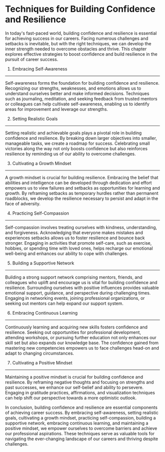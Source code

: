 Techniques for Building Confidence and Resilience
==========================================================

In today's fast-paced world, building confidence and resilience is essential for achieving success in our careers. Facing numerous challenges and setbacks is inevitable, but with the right techniques, we can develop the inner strength needed to overcome obstacles and thrive. This chapter explores effective strategies to boost confidence and build resilience in the pursuit of career success.

1. Embracing Self-Awareness
---------------------------

Self-awareness forms the foundation for building confidence and resilience. Recognizing our strengths, weaknesses, and emotions allows us to understand ourselves better and make informed decisions. Techniques such as journaling, meditation, and seeking feedback from trusted mentors or colleagues can help cultivate self-awareness, enabling us to identify areas for improvement and leverage our strengths.

2. Setting Realistic Goals
--------------------------

Setting realistic and achievable goals plays a pivotal role in building confidence and resilience. By breaking down larger objectives into smaller, manageable tasks, we create a roadmap for success. Celebrating small victories along the way not only boosts confidence but also reinforces resilience by reminding us of our ability to overcome challenges.

3. Cultivating a Growth Mindset
-------------------------------

A growth mindset is crucial for building resilience. Embracing the belief that abilities and intelligence can be developed through dedication and effort empowers us to view failures and setbacks as opportunities for learning and growth. By reframing setbacks as temporary hurdles rather than permanent roadblocks, we develop the resilience necessary to persist and adapt in the face of adversity.

4. Practicing Self-Compassion
-----------------------------

Self-compassion involves treating ourselves with kindness, understanding, and forgiveness. Acknowledging that everyone makes mistakes and experiences setbacks allows us to foster resilience and bounce back stronger. Engaging in activities that promote self-care, such as exercise, hobbies, or spending time with loved ones, helps recharge our emotional well-being and enhances our ability to cope with challenges.

5. Building a Supportive Network
--------------------------------

Building a strong support network comprising mentors, friends, and colleagues who uplift and encourage us is vital for building confidence and resilience. Surrounding ourselves with positive influences provides valuable emotional support, guidance, and perspective during challenging times. Engaging in networking events, joining professional organizations, or seeking out mentors can help expand our support system.

6. Embracing Continuous Learning
--------------------------------

Continuously learning and acquiring new skills fosters confidence and resilience. Seeking out opportunities for professional development, attending workshops, or pursuing further education not only enhances our skill set but also expands our knowledge base. The confidence gained from mastering new competencies empowers us to face challenges head-on and adapt to changing circumstances.

7. Cultivating a Positive Mindset
---------------------------------

Maintaining a positive mindset is crucial for building confidence and resilience. By reframing negative thoughts and focusing on strengths and past successes, we enhance our self-belief and ability to persevere. Engaging in gratitude practices, affirmations, and visualization techniques can help shift our perspective towards a more optimistic outlook.

In conclusion, building confidence and resilience are essential components of achieving career success. By embracing self-awareness, setting realistic goals, cultivating a growth mindset, practicing self-compassion, building a supportive network, embracing continuous learning, and maintaining a positive mindset, we empower ourselves to overcome barriers and achieve our professional aspirations. These techniques serve as valuable tools for navigating the ever-changing landscape of our careers and thriving despite challenges.
